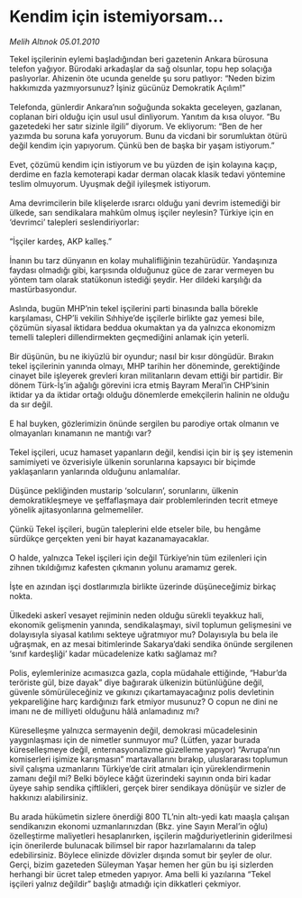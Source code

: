 # Kendim için istemiyorsam...

*Melih Altınok 05.01.2010*

<div class="yazi">Tekel işçilerinin eylemi başladığından beri gazetenin Ankara bürosuna telefon yağıyor. Bürodaki arkadaşlar da sağ olsunlar, topu hep solaçığa paslıyorlar. Ahizenin öte ucunda genelde şu soru patlıyor: “Neden bizim hakkımızda yazmıyorsunuz? İşiniz gücünüz Demokratik Açılım!” <br/><br/>Telefonda, günlerdir Ankara’nın soğuğunda sokakta geceleyen, gazlanan, coplanan biri olduğu için usul usul dinliyorum. Yanıtım da kısa oluyor. “Bu gazetedeki her satır sizinle ilgili” diyorum. Ve ekliyorum: “Ben de her yazımda bu soruna kafa yoruyorum. Bunu da vicdani bir sorumluktan ötürü değil kendim için yapıyorum. Çünkü ben de başka bir yaşam istiyorum.” <br/><br/>Evet, çözümü kendim için istiyorum ve bu yüzden de işin kolayına kaçıp, derdime en fazla kemoterapi kadar derman olacak klasik tedavi yöntemine teslim olmuyorum. Uyuşmak değil iyileşmek istiyorum. <br/><br/>Ama devrimcilerin bile klişelerde ısrarcı olduğu yani devrim istemediği bir ülkede, sarı sendikalara mahkûm olmuş işçiler neylesin? Türkiye için en ‘devrimci’ talepleri seslendiriyorlar: <br/><br/>“İşçiler kardeş, AKP kalleş.” <br/><br/>İnanın bu tarz dünyanın en kolay muhalifliğinin tezahürüdür. Yandaşınıza faydası olmadığı gibi, karşısında olduğunuz güce de zarar vermeyen bu yöntem tam olarak statükonun istediği şeydir. Her dildeki karşılığı da mastürbasyondur. <br/><br/>Aslında, bugün MHP’nin tekel işçilerini parti binasında balla börekle karşılaması, CHP’li vekilin Sıhhiye’de işçilerle birlikte gaz yemesi bile, çözümün siyasal iktidara beddua okumaktan ya da yalnızca ekonomizm temelli talepleri dillendirmekten geçmediğini anlamak için yeterli. <br/><br/>Bir düşünün, bu ne ikiyüzlü bir oyundur; nasıl bir kısır döngüdür. Bırakın tekel işçilerinin yanında olmayı, MHP tarihin her döneminde, gerektiğinde cinayet bile işleyerek grevleri kıran militanların devam ettiği bir partidir. Bir dönem Türk-İş’in ağalığı görevini icra etmiş Bayram Meral’in CHP’sinin iktidar ya da iktidar ortağı olduğu dönemlerde emekçilerin halinin ne olduğu da sır değil. <br/><br/>E hal buyken, gözlerimizin önünde sergilen bu parodiye ortak olmanın ve olmayanları kınamanın ne mantığı var? <br/><br/>Tekel işçileri, ucuz hamaset yapanların değil, kendisi için bir iş şey istemenin samimiyeti ve özverisiyle ülkenin sorunlarına kapsayıcı bir biçimde yaklaşanların yanlarında olduğunu anlamalılar. <br/><br/>Düşünce pekliğinden mustarip ‘solcuların’, sorunlarını, ülkenin demokratikleşmeye ve şeffaflaşmaya dair problemlerinden tecrit etmeye yönelik ajitasyonlarına gelmemeliler. <br/><br/>Çünkü Tekel işçileri, bugün taleplerini elde etseler bile, bu hengâme sürdükçe gerçekten yeni bir hayat kazanamayacaklar. <br/><br/>O halde, yalnızca Tekel işçileri için değil Türkiye’nin tüm ezilenleri için zihnen tıkıldığımız kafesten çıkmanın yolunu aramamız gerek. <br/><br/>İşte en azından işçi dostlarımızla birlikte üzerinde düşüneceğimiz birkaç nokta. <br/><br/>Ülkedeki askerî vesayet rejiminin neden olduğu sürekli teyakkuz hali, ekonomik gelişmenin yanında, sendikalaşmayı, sivil toplumun gelişmesini ve dolayısıyla siyasal katılımı sekteye uğratmıyor mu? Dolayısıyla bu bela ile uğraşmak, en az mesai bitimlerinde Sakarya’daki sendika önünde sergilenen ‘sınıf kardeşliği’ kadar mücadelenize katkı sağlamaz mı? <br/><br/>Polis, eylemlerinize acımasızca gazla, copla müdahale ettiğinde, “Habur’da teröriste gül, bize dayak” diye bağırarak ülkenizin bütünlüğüne değil, güvenle sömürüleceğiniz ve gıkınızı çıkartamayacağınız polis devletinin yekpareliğine harç kardığınızı fark etmiyor musunuz? O copun ne dini ne imanı ne de milliyeti olduğunu hâlâ anlamadınız mı? <br/><br/>Küreselleşme yalnızca sermayenin değil, demokrasi mücadelesinin yaygınlaşması için de nimetler sunmuyor mu? (Lütfen, yazar burada küreselleşmeye değil, enternasyonalizme güzelleme yapıyor) “Avrupa’nın komiserleri işimize karışmasın” martavallarını bırakıp, uluslararası toplumun sivil çalışma uzmanlarını Türkiye’de cirit atmaları için yüreklendirmenin zamanı değil mi? Belki böylece kâğıt üzerindeki sayının onda biri kadar üyeye sahip sendika çiftlikleri, gerçek birer sendikaya dönüşür ve sizler de hakkınızı alabilirsiniz. <br/><br/>Bu arada hükümetin sizlere önerdiği 800 TL’nin altı-yedi katı maaşla çalışan sendikanızın ekonomi uzmanlarınızdan (Bkz. yine Sayın Meral’in oğlu) özelleştirme maliyetleri hesaplanırken, işçilerin mağduriyetlerinin giderilmesi için önerilerde bulunacak bilimsel bir rapor hazırlamalarını da talep edebilirsiniz. Böylece elinizde dövizler dışında somut bir şeyler de olur. Gerçi, bizim gazeteden Süleyman Yaşar hemen her gün bu işi sizlerden herhangi bir ücret talep etmeden yapıyor. Ama belli ki yazılarına “Tekel işçileri yalnız değildir” başlığı atmadığı için dikkatleri çekmiyor.
              </div>
